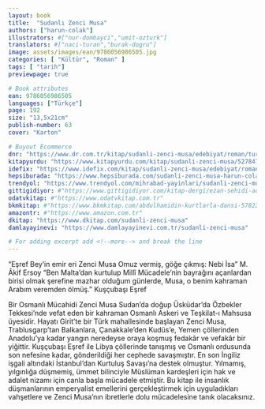 ```yaml
---
layout: book
title:  "Sudanlı Zenci Musa"
authors: ["harun-colak"]
illustrators: #["nur-dombayci","umit-ozturk"]
translators: #["naci-turan","burak-dogru"]
image: assets/images/ean/9786056986505.jpg
categories: [ "Kültür", "Roman" ]
tags: [ "tarih"]
previewpage: true

# Book attributes
ean: 9786056986505
languages: ["Türkçe"]
page: 192
size: "13,5x21cm"
publish-number: 63
cover: "Karton"

# Buyout Ecommerce
dnr: "https://www.dr.com.tr/kitap/sudanli-zenci-musa/edebiyat/roman/turkiye-roman/urunno=0001857497001"
kitapyurdu: "https://www.kitapyurdu.com/kitap/sudanli-zenci-musa/527847.html"
idefix: "https://www.idefix.com/kitap/sudanli-zenci-musa/edebiyat/roman/turkiye-roman/urunno=0001857497001"
hepsiburada: "https://www.hepsiburada.com/sudanli-zenci-musa-harun-colak-p-HBV00000QURHS"
trendyol: "https://www.trendyol.com/mihrabad-yayinlari/sudanli-zenci-musa-p-34739183"
gittigidiyor: #"https://www.gittigidiyor.com/kitap-dergi/ezan-sehidi-adnan-menderes_pdp_732728793"
odatvkitap: #"https://www.odatvkitap.com.tr"
bkmkitap: #"https://www.bkmkitap.com/abdulhamidin-kurtlarla-dansi-578226"
amazontr: #"https://www.amazon.com.tr"
dkitap: "https://www.dkitap.com/sudanli-zenci-musa"
damlayayinevi: "https://www.damlayayinevi.com.tr/sudanli-zenci-musa"

# For adding excerpt add <!--more--> and break the line
---
```

“Eşref Bey’in emir eri Zenci Musa
Omuz vermiş, göğe çıkmış: Nebi İsa”
M. Âkif Ersoy
“Ben Malta’dan kurtulup Millî
Mücadele’nin bayrağını açanlardan birisi
olmak şerefine mazhar olduğum günlerde,
Musa, o benim kahraman Arabım
veremden ölmüş.”
Kuşçubaşı Eşref

Bir Osmanlı Mücahidi Zenci Musa
Sudan’da doğup Üsküdar’da Özbekler Tekkesi’nde vefat eden bir kahraman Osmanlı Askeri ve Teşkilat-ı Mahsusa üyesidir. Hayatı Girit’te bir Türk mahallesinde başlayan Zenci Musa, Trablusgarp’tan Balkanlara, Çanakkale’den Kudüs’e, Yemen çöllerinden Anadolu’ya kadar yangın neredeyse oraya koşmuş fedakâr ve vefakâr bir yiğittir. Kuşçubaşı Eşref ile Libya çöllerinde tanışmış ve Osmanlı ordusunda son nefesine kadar, gönderildiği her cephede savaşmıştır. En son İngiliz işgali altındaki İstanbul’dan Kurtuluş Savaşı’na destek olmuştur. Yılmamış, yılgınlığa düşmemiş, ümmet bilinciyle Müslüman kardeşleri için hak ve adalet nizamı için canla başla mücadele etmiştir. Bu kitap ile insanlık düşmanlarının emperyalist emellerini gerçekleştirmek için uyguladıkları vahşetlere ve Zenci Musa’nın ibretlerle dolu mücadelesine tanık olacaksınız.
<!--more--> 